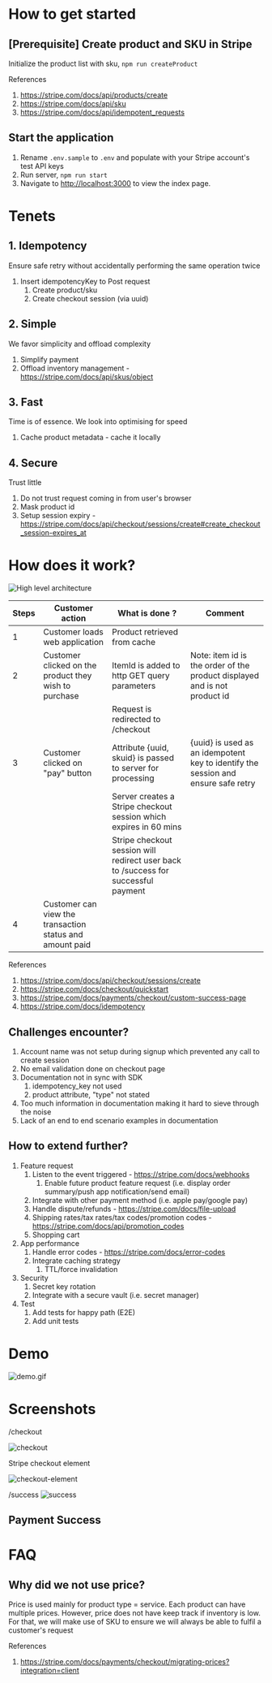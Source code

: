 # How to get started

## [Prerequisite] Create product and SKU in Stripe

Initialize the product list with sku, ```npm run createProduct```

References
1. https://stripe.com/docs/api/products/create
2. https://stripe.com/docs/api/sku
3. https://stripe.com/docs/api/idempotent_requests

## Start the application

1. Rename `.env.sample` to `.env` and populate with your Stripe account's test API keys
2. Run server, `npm run start`
3. Navigate to [http://localhost:3000](http://localhost:3000) to view the index page.

# Tenets

## 1. Idempotency
Ensure safe retry without accidentally performing the same operation twice
1. Insert idempotencyKey to Post request
   1. Create product/sku
   2. Create checkout session (via uuid)

## 2. Simple
We favor simplicity and offload complexity
1. Simplify payment
2. Offload inventory management - https://stripe.com/docs/api/skus/object

## 3. Fast
Time is of essence. We look into optimising for speed
1. Cache product metadata - cache it locally

## 4. Secure
Trust little 
1. Do not trust request coming in from user's browser
2. Mask product id
3. Setup session expiry - https://stripe.com/docs/api/checkout/sessions/create#create_checkout_session-expires_at

# How does it work?

![High level architecture](./public/high-level-architecture.png)

| Steps | Customer action                                          | What is done ?                                                                      | Comment                                                                           |
|-------|----------------------------------------------------------|------------------------------------------------------------------------------------|-----------------------------------------------------------------------------------|
| 1     | Customer loads web application                           | Product retrieved from cache                                                       |                                                                                   |
| 2     | Customer clicked on the product they wish to purchase    | ItemId is added to http GET query parameters                                       | Note: item id is the order of the product displayed and is not product id         |
|       |                                                          | Request is redirected to /checkout                                                 |                                                                                   |
| 3     | Customer clicked on "pay" button                         | Attribute {uuid, skuid} is passed to server for processing                         | {uuid} is used as an idempotent key to identify the session and ensure safe retry |
|       |                                                          | Server creates a Stripe checkout session which expires in 60 mins                  |                                                                                   |
|       |                                                          | Stripe checkout session will redirect user back to /success for successful payment |                                                                                   |
| 4     | Customer can view the transaction status and amount paid |                                                                                    |                                                                                   |

References
1. https://stripe.com/docs/api/checkout/sessions/create
2. https://stripe.com/docs/checkout/quickstart
3. https://stripe.com/docs/payments/checkout/custom-success-page
4. https://stripe.com/docs/idempotency

## Challenges encounter?

1. Account name was not setup during signup which prevented any call to create session
2. No email validation done on checkout page
3. Documentation not in sync with SDK 
   1. idempotency_key not used
   2. product attribute, "type" not stated
4. Too much information in documentation making it hard to sieve through the noise
5. Lack of an end to end scenario examples in documentation

## How to extend further?

1. Feature request
   1. Listen to the event triggered - https://stripe.com/docs/webhooks
      1. Enable future product feature request (i.e. display order summary/push app notification/send email)
   2. Integrate with other payment method (i.e. apple pay/google pay)
   3. Handle dispute/refunds - https://stripe.com/docs/file-upload
   4. Shipping rates/tax rates/tax codes/promotion codes - https://stripe.com/docs/api/promotion_codes
   5. Shopping cart
2. App performance
   1. Handle error codes - https://stripe.com/docs/error-codes
   2. Integrate caching strategy 
      1. TTL/force invalidation  
3. Security
   1. Secret key rotation
   2. Integrate with a secure vault (i.e. secret manager)
4. Test
   1. Add tests for happy path (E2E)
   2. Add unit tests

# Demo

![demo.gif](./public/demo.gif)

# Screenshots

/checkout 

![checkout](./public/checkout.png)

Stripe checkout element

![checkout-element](./public/stripe-element.png)

/success
![success](./public/payment_success.png)

## Payment Success

# FAQ

## Why did we not use price? 

Price is used mainly for product type = service. Each product can have multiple prices. 
However, price does not have keep track if inventory is low. 
For that, we will make use of SKU to ensure we will always be able to fulfil a customer's request

References
1. https://stripe.com/docs/payments/checkout/migrating-prices?integration=client

